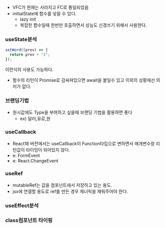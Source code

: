 - VFC가 현재는 사라지고 FC로 통일되었음
- initialState에 함수를 넣을 수 있다.
  - lazy init
  - 복잡한 함수일때 한번만 호출하면서 성능도 신경쓰기 위해서 사용한다.

### useState분석

```ts
setWord((prev) => {
  return prev + "1";
});
```

이런식의 사용도 가능하다.

- 함수의 리턴이 Promise로 감싸져있으면 await을 붙일수 있고 이외의 상황에선 의미가 없다.

### 브랜딩기법

- 원시값에도 Type을 부여하고 싶을때 브랜딩 기법을 활용하면 좋다
  - ex) 달러,유로,원

### useCallback

- React18 버전에서는 useCallback이 Function타입으로 변하면서 매개변수랑 리턴값이 타이밍이 되어있지 않다.
- e: FormEvent<HTMLFormElement>
- e: React.ChangeEvent<HTMLInputElement>

### useRef

- mutableRef는 값을 컴포넌트에서 저장하고 있는 용도.
- jsx에 연결할 용도로 ref를 만든 경우 제너릭을 채워주어야 한다.

### useEffect분석

### class컴포넌트 타이핑
